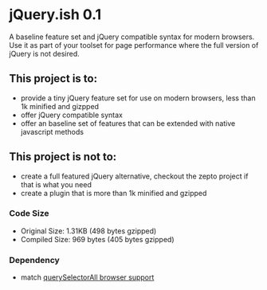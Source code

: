 jQuery.ish 0.1
=========

A baseline feature set and jQuery compatible syntax for modern browsers. Use it as part of your toolset for page performance where the full version of jQuery is not desired.

## This project is to:

- provide a tiny jQuery feature set for use on modern browsers, less than 1k minified and gizpped
- offer jQuery compatible syntax
- offer an baseline set of features that can be extended with native javascript methods


## This project is not to:

- create a full featured jQuery alternative, checkout the zepto project if that is what you need
- create a plugin that is more than 1k minified and gzipped

### Code Size

- Original Size:  1.31KB (498 bytes gzipped)
- Compiled Size:	969 bytes (405 bytes gzipped)

### Dependency

- match [querySelectorAll browser support][sel]


[sel]: https://developer.mozilla.org/en/DOM/Document.querySelectorAll